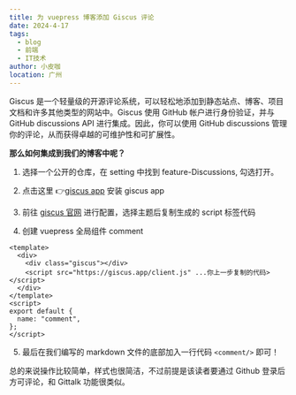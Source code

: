 ```yaml
---
title: 为 vuepress 博客添加 Giscus 评论
date: 2024-4-17
tags:
  - blog
  - 前端
  - IT技术
author: 小皮咖
location: 广州
---
```


Giscus 是一个轻量级的开源评论系统，可以轻松地添加到静态站点、博客、项目文档和许多其他类型的网站中。Giscus 使用 GitHub 帐户进行身份验证，并与 GitHub discussions API 进行集成。因此，你可以使用 GitHub discussions 管理你的评论，从而获得卓越的可维护性和可扩展性。

<!-- more -->

<tongji/>

**那么如何集成到我们的博客中呢？**

1. 选择一个公开的仓库，在 setting 中找到 feature-Discussions, 勾选打开。

2. 点击这里 👉[giscus app](https://github.com/apps/giscus) 安装 giscus app

3. 前往 [giscus 官网](https://giscus.app/zh-CN) 进行配置，选择主题后复制生成的 script 标签代码

4. 创建 vuepress 全局组件 comment

```vue
<template>
  <div>
    <div class="giscus"></div>
    <script src="https://giscus.app/client.js" ...你上一步复制的代码></script>
  </div>
</template>
<script>
export default {
  name: "comment",
};
</script>
```

5. 最后在我们编写的 markdown 文件的底部加入一行代码 `<comment/>` 即可！

总的来说操作比较简单，样式也很简洁，不过前提是该读者要通过 Github 登录后方可评论，和 Gittalk 功能很类似。

<comment/>
